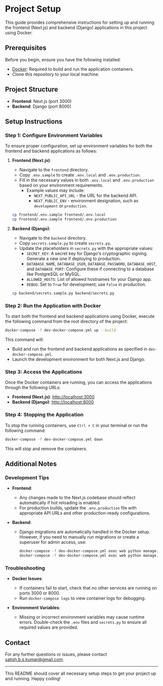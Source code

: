 
# Project Setup

This guide provides comprehensive instructions for setting up and running the frontend (Next.js) and backend (Django) applications in this project using Docker.

## Prerequisites

Before you begin, ensure you have the following installed:

- [Docker](https://www.docker.com/products/docker-desktop): Required to build and run the application containers.
- Clone this repository to your local machine.

## Project Structure

- **Frontend**: Next.js (port 3000)
- **Backend**: Django (port 8000)

## Setup Instructions

### Step 1: Configure Environment Variables

To ensure proper configuration, set up environment variables for both the frontend and backend applications as follows:

1. **Frontend (Next.js)**:
   - Navigate to the `frontend` directory.
   - Copy `.env.sample` to create `.env.local` and `.env.production`.
   - Fill in the necessary values in both `.env.local` and `.env.production` based on your environment requirements.
     - Example values may include:
       - `NEXT_PUBLIC_API_URL` - the URL for the backend API.
       - `NEXT_PUBLIC_ENV` - environment designation, such as `development` or `production`.

   ```bash
   cp frontend/.env.sample frontend/.env.local
   cp frontend/.env.sample frontend/.env.production
   ```

2. **Backend (Django)**:
   - Navigate to the `backend` directory.
   - Copy `secrets.sample.py` to create `secrets.py`.
   - Update the placeholders in `secrets.py` with the appropriate values:
     - `SECRET_KEY`: A secret key for Django's cryptographic signing. Generate a new one if deploying to production.
     - `DATABASE_NAME`, `DATABASE_USER`, `DATABASE_PASSWORD`, `DATABASE_HOST`, and `DATABASE_PORT`: Configure these if connecting to a database like PostgreSQL or MySQL.
     - `ALLOWED_HOSTS`: List of allowed hostnames for your Django app.
     - `DEBUG`: Set to `True` for development; use `False` in production.

   ```bash
   cp backend/secrets.sample.py backend/secrets.py
   ```

### Step 2: Run the Application with Docker

To start both the frontend and backend applications using Docker, execute the following command from the root directory of the project:

```bash
docker-compose -f dev-docker-compose.yml up --build
```

This command will:

- Build and run the frontend and backend applications as specified in `dev-docker-compose.yml`.
- Launch the development environment for both Next.js and Django.

### Step 3: Access the Applications

Once the Docker containers are running, you can access the applications through the following URLs:

- **Frontend (Next.js)**: [http://localhost:3000](http://localhost:3000)
- **Backend (Django)**: [http://localhost:8000](http://localhost:8000)

### Step 4: Stopping the Application

To stop the running containers, use `Ctrl + C` in your terminal or run the following command:

```bash
docker-compose -f dev-docker-compose.yml down
```

This will stop and remove the containers.

## Additional Notes

### Development Tips

- **Frontend**:
  - Any changes made to the Next.js codebase should reflect automatically if hot reloading is enabled.
  - For production builds, update the `.env.production` file with appropriate API URLs and other production-ready configurations.

- **Backend**:
  - Django migrations are automatically handled in the Docker setup. However, if you need to manually run migrations or create a superuser for admin access, use:
  
    ```bash
    docker-compose -f dev-docker-compose.yml exec web python manage.py migrate
    docker-compose -f dev-docker-compose.yml exec web python manage.py createsuperuser
    ```

### Troubleshooting

- **Docker Issues**:
  - If containers fail to start, check that no other services are running on ports 3000 or 8000.
  - Run `docker-compose logs` to view container logs for debugging.

- **Environment Variables**:
  - Missing or incorrect environment variables may cause runtime errors. Double-check the `.env` files and `secrets.py` to ensure all required values are provided.


## Contact

For any further questions or issues, please contact satish.b.s.kumar@gmail.com.

---

This README should cover all necessary setup steps to get your project up and running. Happy coding!
